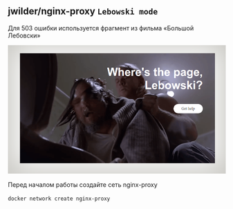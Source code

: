 ## jwilder/nginx-proxy `Lebowski mode`

Для 503 ошибки используется фрагмент из фильма «Большой Лебовски»

![](preview.png)

Перед началом работы создайте сеть nginx-proxy

`docker network create nginx-proxy`